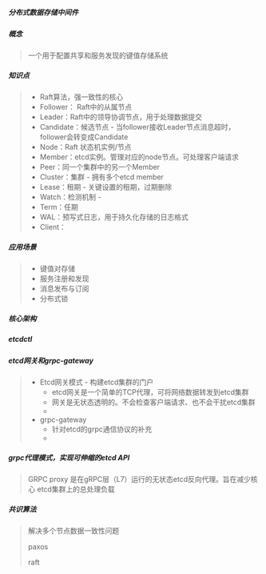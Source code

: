 ##### 分布式数据存储中间件

##### 概念

> 一个用于配置共享和服务发现的键值存储系统

##### 知识点

> - Raft算法，强一致性的核心
> - Follower： Raft中的从属节点
> - Leader：Raft中的领导协调节点，用于处理数据提交
> - Candidate：候选节点 - 当follower接收Leader节点消息超时，follower会转变成Candidate
> - Node：Raft 状态机实例/节点
> - Member：etcd实例。管理对应的node节点。可处理客户端请求
> - Peer：同一个集群中的另一个Member
> - Cluster：集群 - 拥有多个etcd member
> - Lease：租期 - 关键设置的租期，过期删除
> - Watch：检测机制 - 
> - Term：任期
> - WAL：预写式日志，用于持久化存储的日志格式
> - Client：

##### 应用场景

> - 键值对存储
> - 服务注册和发现
> - 消息发布与订阅
> - 分布式锁

##### 核心架构

> 

##### etcdctl

##### etcd网关和grpc-gateway

> - Etcd网关模式 - 构建etcd集群的门户
>   - etcd网关是一个简单的TCP代理，可将网络数据转发到etcd集群
>   - 网关是无状态透明的。不会检查客户端请求、也不会干扰etcd集群
>   - 
> - grpc-gateway
>   - 针对etcd的grpc通信协议的补充
>   - 

##### grpc代理模式，实现可伸缩的etcd API

> GRPC proxy 是在gRPC层（L7）运行的无状态etcd反向代理。旨在减少核心 etcd集群上的总处理负载
>
> 

##### 共识算法

> 解决多个节点数据一致性问题
>
> paxos
>
> raft
